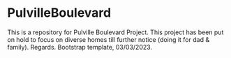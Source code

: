 # PulvilleBoulevard
This is a repository for Pulville Boulevard Project. 
This project has been put on hold to focus on diverse homes till further notice (doing it for dad & family). Regards.
Bootstrap template, 03/03/2023.
